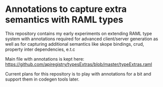 # Annotations to capture extra semantics with RAML types

This repository contains my early experiments on extending RAML type system with annotations required for advanced client/server generation 
as well as for capturing additional semantics like skope bindings, crud, property inter dependencies, e.t.c

Main file with annotations is kept here: https://github.com/apiregistry/typesExtras/blob/master/typeExtras.raml

Current plans for this repository is to play with annotations for a bit and support them in codegen tools later.
